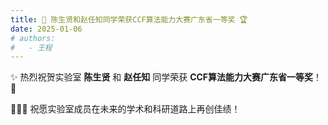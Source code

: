 ```yaml
---
title: 🎉 陈生贤和赵任知同学荣获CCF算法能力大赛广东省一等奖 🏆
date: 2025-01-06
# authors:
#   - 王程
---
```


✨ 热烈祝贺实验室 **陈生贤** 和 **赵任知** 同学荣获 **CCF算法能力大赛广东省一等奖**！🎊  

👏👏👏 祝愿实验室成员在未来的学术和科研道路上再创佳绩！  


<!--more-->

